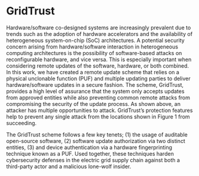 # GridTrust

Hardware/software co-designed systems are increasingly prevalent due to trends such as the adoption of hardware accelerators and the availability of heterogeneous system-on-chip (SoC) architectures. A potential security concern arising from hardware/software interaction in heterogeneous computing architectures is the possibility of software-based attacks on reconfigurable hardware, and vice versa. This is especially important when considering remote updates of the software, hardware, or both combined. In this work, we have created a remote update scheme that relies on a physical unclonable function (PUF) and multiple updating parties to deliver hardware/software updates in a secure fashion. The scheme, GridTrust, provides a high level of assurance that the system only accepts updates from approved entities while also preventing common remote attacks from compromising the security of the update process.  As shown above, an attacker has multiple opportunities to attack. GridTrust’s protection features help to prevent any single attack from the locations shown in Figure 1 from succeeding.

The GridTrust scheme follows a few key tenets; (1) the usage of auditable open-source software, (2) software update authorization via two distinct entities, (3) and device authentication via a hardware fingerprinting technique known as a PUF. Used together, these techniques harden cybersecurity defenses in the electric grid supply chain against both a third-party actor and a malicious lone-wolf insider.
